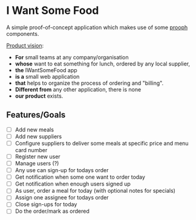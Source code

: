 I Want Some Food
================

A simple proof-of-concept application which makes use of some [prooph](https://github.com/prooph) components.

[Product vision](https://martinfowler.com/articles/lean-inception/write-product-vision.html):

* **For** small teams at any company/organisation
* **whose** want to eat something for lunch, ordered by any local supplier,
* **the** IWantSomeFood app
* **is a** small web application
* **that** helps to organize the process of ordering and "billing".
* **Different from** any other application, there is none 
* **our product** exists.


Features/Goals
--------------

* [ ] Add new meals
* [ ] Add new suppliers
* [ ] Configure suppliers to deliver some meals at specific price and menu card number
* [ ] Register new user
* [ ] Manage users (?)
* [ ] Any use can sign-up for todays order 
* [ ] Get notification when some one want to order today
* [ ] Get notification when enough users signed up
* [ ] As user, order a meal for today (with optional notes for specials)
* [ ] Assign one assignee for todays order
* [ ] Close sign-ups for today
* [ ] Do the order/mark as ordered
